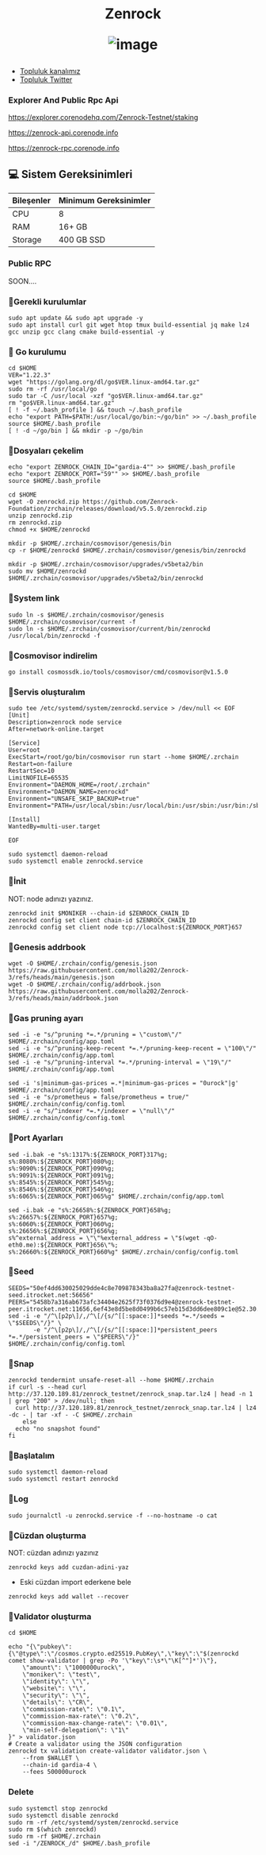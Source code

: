 




<h1 align="center"> Zenrock


![image](https://github.com/user-attachments/assets/6874e9ae-034d-4d9b-b93b-aab60756234e)


</h1>


 * [Topluluk kanalımız](https://t.me/corenodechat)<br>
 * [Topluluk Twitter](https://twitter.com/corenodeHQ)<br>


### Explorer And Public Rpc Api

https://explorer.corenodehq.com/Zenrock-Testnet/staking

https://zenrock-api.corenode.info

https://zenrock-rpc.corenode.info

## 💻 Sistem Gereksinimleri
| Bileşenler | Minimum Gereksinimler | 
| ------------ | ------------ |
| CPU |	8|
| RAM	| 16+ GB |
| Storage	| 400 GB SSD |

### Public RPC

SOON....

### 🚧Gerekli kurulumlar
```
sudo apt update && sudo apt upgrade -y
sudo apt install curl git wget htop tmux build-essential jq make lz4 gcc unzip gcc clang cmake build-essential -y
```

### 🚧 Go kurulumu
```
cd $HOME
VER="1.22.3"
wget "https://golang.org/dl/go$VER.linux-amd64.tar.gz"
sudo rm -rf /usr/local/go
sudo tar -C /usr/local -xzf "go$VER.linux-amd64.tar.gz"
rm "go$VER.linux-amd64.tar.gz"
[ ! -f ~/.bash_profile ] && touch ~/.bash_profile
echo "export PATH=$PATH:/usr/local/go/bin:~/go/bin" >> ~/.bash_profile
source $HOME/.bash_profile
[ ! -d ~/go/bin ] && mkdir -p ~/go/bin
```

### 🚧Dosyaları çekelim
```
echo "export ZENROCK_CHAIN_ID="gardia-4"" >> $HOME/.bash_profile
echo "export ZENROCK_PORT="59"" >> $HOME/.bash_profile
source $HOME/.bash_profile
```
```
cd $HOME
wget -O zenrockd.zip https://github.com/Zenrock-Foundation/zrchain/releases/download/v5.5.0/zenrockd.zip
unzip zenrockd.zip
rm zenrockd.zip
chmod +x $HOME/zenrockd
```
```
mkdir -p $HOME/.zrchain/cosmovisor/genesis/bin
cp -r $HOME/zenrockd $HOME/.zrchain/cosmovisor/genesis/bin/zenrockd
```
```
mkdir -p $HOME/.zrchain/cosmovisor/upgrades/v5beta2/bin
sudo mv $HOME/zenrockd $HOME/.zrchain/cosmovisor/upgrades/v5beta2/bin/zenrockd
```
### 🚧System link
```
sudo ln -s $HOME/.zrchain/cosmovisor/genesis $HOME/.zrchain/cosmovisor/current -f
sudo ln -s $HOME/.zrchain/cosmovisor/current/bin/zenrockd /usr/local/bin/zenrockd -f
```
### 🚧Cosmovisor indirelim
```
go install cosmossdk.io/tools/cosmovisor/cmd/cosmovisor@v1.5.0
```
### 🚧Servis oluşturalım
```
sudo tee /etc/systemd/system/zenrockd.service > /dev/null << EOF
[Unit]
Description=zenrock node service
After=network-online.target

[Service]
User=root
ExecStart=/root/go/bin/cosmovisor run start --home $HOME/.zrchain
Restart=on-failure
RestartSec=10
LimitNOFILE=65535
Environment="DAEMON_HOME=/root/.zrchain"
Environment="DAEMON_NAME=zenrockd"
Environment="UNSAFE_SKIP_BACKUP=true"
Environment="PATH=/usr/local/sbin:/usr/local/bin:/usr/sbin:/usr/bin:/sbin:/bin:/usr/games:/usr/local/games:/snap/bin:/root/.zrchain/cosmovisor/current/bin"

[Install]
WantedBy=multi-user.target

EOF
```
```
sudo systemctl daemon-reload
sudo systemctl enable zenrockd.service
```
### 🚧İnit
NOT: node adınızı yazınız.
```
zenrockd init $MONIKER --chain-id $ZENROCK_CHAIN_ID
zenrockd config set client chain-id $ZENROCK_CHAIN_ID
zenrockd config set client node tcp://localhost:${ZENROCK_PORT}657
```
### 🚧Genesis addrbook 
```
wget -O $HOME/.zrchain/config/genesis.json https://raw.githubusercontent.com/molla202/Zenrock-3/refs/heads/main/genesis.json
wget -O $HOME/.zrchain/config/addrbook.json https://raw.githubusercontent.com/molla202/Zenrock-3/refs/heads/main/addrbook.json
```

### 🚧Gas pruning ayarı
```
sed -i -e "s/^pruning *=.*/pruning = \"custom\"/" $HOME/.zrchain/config/app.toml 
sed -i -e "s/^pruning-keep-recent *=.*/pruning-keep-recent = \"100\"/" $HOME/.zrchain/config/app.toml
sed -i -e "s/^pruning-interval *=.*/pruning-interval = \"19\"/" $HOME/.zrchain/config/app.toml

sed -i 's|minimum-gas-prices =.*|minimum-gas-prices = "0urock"|g' $HOME/.zrchain/config/app.toml
sed -i -e "s/prometheus = false/prometheus = true/" $HOME/.zrchain/config/config.toml
sed -i -e "s/^indexer *=.*/indexer = \"null\"/" $HOME/.zrchain/config/config.toml
```

### 🚧Port Ayarları

```
sed -i.bak -e "s%:1317%:${ZENROCK_PORT}317%g;
s%:8080%:${ZENROCK_PORT}080%g;
s%:9090%:${ZENROCK_PORT}090%g;
s%:9091%:${ZENROCK_PORT}091%g;
s%:8545%:${ZENROCK_PORT}545%g;
s%:8546%:${ZENROCK_PORT}546%g;
s%:6065%:${ZENROCK_PORT}065%g" $HOME/.zrchain/config/app.toml

```
```
sed -i.bak -e "s%:26658%:${ZENROCK_PORT}658%g;
s%:26657%:${ZENROCK_PORT}657%g;
s%:6060%:${ZENROCK_PORT}060%g;
s%:26656%:${ZENROCK_PORT}656%g;
s%^external_address = \"\"%external_address = \"$(wget -qO- eth0.me):${ZENROCK_PORT}656\"%;
s%:26660%:${ZENROCK_PORT}660%g" $HOME/.zrchain/config/config.toml
```
### 🚧Seed
```
SEEDS="50ef4dd630025029dde4c8e709878343ba8a27fa@zenrock-testnet-seed.itrocket.net:56656"
PEERS="5458b7a316ab673afc34404e2625f73f0376d9e4@zenrock-testnet-peer.itrocket.net:11656,6ef43e8d5be8d0499b6c57eb15d3dd6dee809c1e@52.30.152.47:26656,63014f89cf325d3dc12cc8075c07b5f4ee666d64@34.246.15.243:26656,12f0463250bf004107195ff2c885be9b480e70e2@52.30.152.47:26656,8be4a95c784126a54599087f8bf40382fc0843ea@[2a03:cfc0:8000:13::b910:27be]:14156,1dfbd854bab6ca95be652e8db078ab7a069eae6f@52.30.152.47:26656,e1ff342fb55293384a5e92d4bd3bed82ecee4a60@65.108.234.158:26356,436d0f1b24e4231774b35e8bd924f6de9728007a@158.160.2.235:26656,ee7d09ac08dc61548d0e744b23e57436b8c477fc@65.109.93.152:26906,79a13243c16a31cd13aa14e8c441e5cd556ac617@65.109.22.211:26656,c2c5db24bb7aeb665cbf04c298ca53578043ceed@23.88.0.170:15671"
sed -i -e "/^\[p2p\]/,/^\[/{s/^[[:space:]]*seeds *=.*/seeds = \"$SEEDS\"/}" \
       -e "/^\[p2p\]/,/^\[/{s/^[[:space:]]*persistent_peers *=.*/persistent_peers = \"$PEERS\"/}" $HOME/.zrchain/config/config.toml

```
### 🚧Snap
```
zenrockd tendermint unsafe-reset-all --home $HOME/.zrchain
if curl -s --head curl http://37.120.189.81/zenrock_testnet/zenrock_snap.tar.lz4 | head -n 1 | grep "200" > /dev/null; then
  curl http://37.120.189.81/zenrock_testnet/zenrock_snap.tar.lz4 | lz4 -dc - | tar -xf - -C $HOME/.zrchain
    else
  echo "no snapshot found"
fi
```
### 🚧Başlatalım   
```
sudo systemctl daemon-reload
sudo systemctl restart zenrockd
```
### 🚧Log
```
sudo journalctl -u zenrockd.service -f --no-hostname -o cat
```
### 🚧Cüzdan oluşturma
NOT: cüzdan adınızı yazınız
```
zenrockd keys add cuzdan-adini-yaz
```
- Eski cüzdan import ederkene bele
```
zenrockd keys add wallet --recover
```

### 🚧Validator oluşturma

```
cd $HOME
```
```
echo "{\"pubkey\":{\"@type\":\"/cosmos.crypto.ed25519.PubKey\",\"key\":\"$(zenrockd comet show-validator | grep -Po '\"key\":\s*\"\K[^"]*')\"},
    \"amount\": \"1000000urock\",
    \"moniker\": \"test\",
    \"identity\": \"\",
    \"website\": \"\",
    \"security\": \"\",
    \"details\": \"CR\",
    \"commission-rate\": \"0.1\",
    \"commission-max-rate\": \"0.2\",
    \"commission-max-change-rate\": \"0.01\",
    \"min-self-delegation\": \"1\"
}" > validator.json
# Create a validator using the JSON configuration
zenrockd tx validation create-validator validator.json \
    --from $WALLET \
    --chain-id gardia-4 \
	--fees 500000urock
```
### Delete
```
sudo systemctl stop zenrockd
sudo systemctl disable zenrockd
sudo rm -rf /etc/systemd/system/zenrockd.service
sudo rm $(which zenrockd)
sudo rm -rf $HOME/.zrchain
sed -i "/ZENROCK_/d" $HOME/.bash_profile
```
